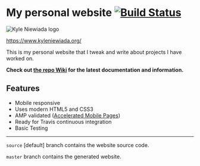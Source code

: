 # My personal website [![Build Status](https://travis-ci.org/aav7fl/aav7fl.github.io.svg?branch=source)](https://travis-ci.org/aav7fl/aav7fl.github.io)

![Kyle Niewiada logo](https://cloud.githubusercontent.com/assets/3487107/22938412/b6252638-f2a9-11e6-9623-603320928bac.png)

https://www.kyleniewiada.org/

This is my personal website that I tweak and write about projects I have worked on.

**Check out [the repo Wiki](https://github.com/aav7fl/aav7fl.github.io/wiki) for the latest documentation and information.**

## Features
- Mobile responsive
- Uses modern HTML5 and CSS3
- AMP validated ([Accelerated Mobile Pages](https://www.ampproject.org/))
- Ready for Travis continuous integration
- Basic Testing

---

`source` [default] branch contains the website source code.

`master` branch contains the generated website.
